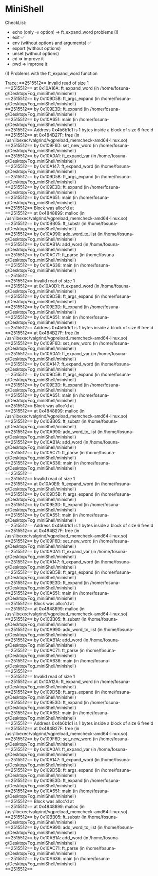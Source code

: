 # MiniShell

CheckList:
- echo (only `-n` option) => ft_expand_word problems (I)
- exit ✅
- env (without options and arguments) ✅
- export (without options)
- unset (without options)
- cd => improve it
- pwd => improve it


(I)
Problems with the ft_expand_word function

Trace:
==2515512== Invalid read of size 1  
==2515512==    at 0x10A16A: ft_expand_word (in /home/fosuna-g/Desktop/Fog_miniShell/minishell)  
==2515512==    by 0x109D5B: ft_args_expand (in /home/fosuna-g/Desktop/Fog_miniShell/minishell)  
==2515512==    by 0x109E3D: ft_expand (in /home/fosuna-g/Desktop/Fog_miniShell/minishell)  
==2515512==    by 0x10A651: main (in /home/fosuna-g/Desktop/Fog_miniShell/minishell)  
==2515512==  Address 0x4b6b1c1 is 1 bytes inside a block of size 6 free'd  
==2515512==    at 0x484B27F: free (in /usr/libexec/valgrind/vgpreload_memcheck-amd64-linux.so)  
==2515512==    by 0x109F6D: set_new_word (in /home/fosuna-g/Desktop/Fog_miniShell/minishell)  
==2515512==    by 0x10A0A1: ft_expand_var (in /home/fosuna-g/Desktop/Fog_miniShell/minishell)  
==2515512==    by 0x10A147: ft_expand_word (in /home/fosuna-g/Desktop/Fog_miniShell/minishell)  
==2515512==    by 0x109D5B: ft_args_expand (in /home/fosuna-g/Desktop/Fog_miniShell/minishell)  
==2515512==    by 0x109E3D: ft_expand (in /home/fosuna-g/Desktop/Fog_miniShell/minishell)  
==2515512==    by 0x10A651: main (in /home/fosuna-g/Desktop/Fog_miniShell/minishell)  
==2515512==  Block was alloc'd at  
==2515512==    at 0x4848899: malloc (in /usr/libexec/valgrind/vgpreload_memcheck-amd64-linux.so)  
==2515512==    by 0x10BB05: ft_substr (in /home/fosuna-g/Desktop/Fog_miniShell/minishell)  
==2515512==    by 0x10A990: add_word_to_list (in /home/fosuna-g/Desktop/Fog_miniShell/minishell)  
==2515512==    by 0x10AB1A: add_word (in /home/fosuna-g/Desktop/Fog_miniShell/minishell)  
==2515512==    by 0x10AC71: ft_parse (in /home/fosuna-g/Desktop/Fog_miniShell/minishell)  
==2515512==    by 0x10A636: main (in /home/fosuna-g/Desktop/Fog_miniShell/minishell)  
==2515512==   
==2515512== Invalid read of size 1  
==2515512==    at 0x10A0D1: ft_expand_word (in /home/fosuna-g/Desktop/Fog_miniShell/minishell)  
==2515512==    by 0x109D5B: ft_args_expand (in /home/fosuna-g/Desktop/Fog_miniShell/minishell)  
==2515512==    by 0x109E3D: ft_expand (in /home/fosuna-g/Desktop/Fog_miniShell/minishell)  
==2515512==    by 0x10A651: main (in /home/fosuna-g/Desktop/Fog_miniShell/minishell)  
==2515512==  Address 0x4b6b1c1 is 1 bytes inside a block of size 6 free'd  
==2515512==    at 0x484B27F: free (in /usr/libexec/valgrind/vgpreload_memcheck-amd64-linux.so)  
==2515512==    by 0x109F6D: set_new_word (in /home/fosuna-g/Desktop/Fog_miniShell/minishell)  
==2515512==    by 0x10A0A1: ft_expand_var (in /home/fosuna-g/Desktop/Fog_miniShell/minishell)  
==2515512==    by 0x10A147: ft_expand_word (in /home/fosuna-g/Desktop/Fog_miniShell/minishell)  
==2515512==    by 0x109D5B: ft_args_expand (in /home/fosuna-g/Desktop/Fog_miniShell/minishell)  
==2515512==    by 0x109E3D: ft_expand (in /home/fosuna-g/Desktop/Fog_miniShell/minishell)  
==2515512==    by 0x10A651: main (in /home/fosuna-g/Desktop/Fog_miniShell/minishell)  
==2515512==  Block was alloc'd at  
==2515512==    at 0x4848899: malloc (in /usr/libexec/valgrind/vgpreload_memcheck-amd64-linux.so)  
==2515512==    by 0x10BB05: ft_substr (in /home/fosuna-g/Desktop/Fog_miniShell/minishell)  
==2515512==    by 0x10A990: add_word_to_list (in /home/fosuna-g/Desktop/Fog_miniShell/minishell)  
==2515512==    by 0x10AB1A: add_word (in /home/fosuna-g/Desktop/Fog_miniShell/minishell)  
==2515512==    by 0x10AC71: ft_parse (in /home/fosuna-g/Desktop/Fog_miniShell/minishell)  
==2515512==    by 0x10A636: main (in /home/fosuna-g/Desktop/Fog_miniShell/minishell)  
==2515512==   
==2515512== Invalid read of size 1  
==2515512==    at 0x10A0E6: ft_expand_word (in /home/fosuna-g/Desktop/Fog_miniShell/minishell)  
==2515512==    by 0x109D5B: ft_args_expand (in /home/fosuna-g/Desktop/Fog_miniShell/minishell)  
==2515512==    by 0x109E3D: ft_expand (in /home/fosuna-g/Desktop/Fog_miniShell/minishell)  
==2515512==    by 0x10A651: main (in /home/fosuna-g/Desktop/Fog_miniShell/minishell)  
==2515512==  Address 0x4b6b1c1 is 1 bytes inside a block of size 6 free'd  
==2515512==    at 0x484B27F: free (in /usr/libexec/valgrind/vgpreload_memcheck-amd64-linux.so)  
==2515512==    by 0x109F6D: set_new_word (in /home/fosuna-g/Desktop/Fog_miniShell/minishell)  
==2515512==    by 0x10A0A1: ft_expand_var (in /home/fosuna-g/Desktop/Fog_miniShell/minishell)  
==2515512==    by 0x10A147: ft_expand_word (in /home/fosuna-g/Desktop/Fog_miniShell/minishell)  
==2515512==    by 0x109D5B: ft_args_expand (in /home/fosuna-g/Desktop/Fog_miniShell/minishell)  
==2515512==    by 0x109E3D: ft_expand (in /home/fosuna-g/Desktop/Fog_miniShell/minishell)  
==2515512==    by 0x10A651: main (in /home/fosuna-g/Desktop/Fog_miniShell/minishell)  
==2515512==  Block was alloc'd at  
==2515512==    at 0x4848899: malloc (in /usr/libexec/valgrind/vgpreload_memcheck-amd64-linux.so)  
==2515512==    by 0x10BB05: ft_substr (in /home/fosuna-g/Desktop/Fog_miniShell/minishell)  
==2515512==    by 0x10A990: add_word_to_list (in /home/fosuna-g/Desktop/Fog_miniShell/minishell)  
==2515512==    by 0x10AB1A: add_word (in /home/fosuna-g/Desktop/Fog_miniShell/minishell)  
==2515512==    by 0x10AC71: ft_parse (in /home/fosuna-g/Desktop/Fog_miniShell/minishell)  
==2515512==    by 0x10A636: main (in /home/fosuna-g/Desktop/Fog_miniShell/minishell)  
==2515512==   
==2515512== Invalid read of size 1  
==2515512==    at 0x10A12A: ft_expand_word (in /home/fosuna-g/Desktop/Fog_miniShell/minishell)  
==2515512==    by 0x109D5B: ft_args_expand (in /home/fosuna-g/Desktop/Fog_miniShell/minishell)  
==2515512==    by 0x109E3D: ft_expand (in /home/fosuna-g/Desktop/Fog_miniShell/minishell)  
==2515512==    by 0x10A651: main (in /home/fosuna-g/Desktop/Fog_miniShell/minishell)  
==2515512==  Address 0x4b6b1c1 is 1 bytes inside a block of size 6 free'd  
==2515512==    at 0x484B27F: free (in /usr/libexec/valgrind/vgpreload_memcheck-amd64-linux.so)  
==2515512==    by 0x109F6D: set_new_word (in /home/fosuna-g/Desktop/Fog_miniShell/minishell)  
==2515512==    by 0x10A0A1: ft_expand_var (in /home/fosuna-g/Desktop/Fog_miniShell/minishell)  
==2515512==    by 0x10A147: ft_expand_word (in /home/fosuna-g/Desktop/Fog_miniShell/minishell)  
==2515512==    by 0x109D5B: ft_args_expand (in /home/fosuna-g/Desktop/Fog_miniShell/minishell)  
==2515512==    by 0x109E3D: ft_expand (in /home/fosuna-g/Desktop/Fog_miniShell/minishell)  
==2515512==    by 0x10A651: main (in /home/fosuna-g/Desktop/Fog_miniShell/minishell)  
==2515512==  Block was alloc'd at  
==2515512==    at 0x4848899: malloc (in /usr/libexec/valgrind/vgpreload_memcheck-amd64-linux.so)  
==2515512==    by 0x10BB05: ft_substr (in /home/fosuna-g/Desktop/Fog_miniShell/minishell)  
==2515512==    by 0x10A990: add_word_to_list (in /home/fosuna-g/Desktop/Fog_miniShell/minishell)  
==2515512==    by 0x10AB1A: add_word (in /home/fosuna-g/Desktop/Fog_miniShell/minishell)  
==2515512==    by 0x10AC71: ft_parse (in /home/fosuna-g/Desktop/Fog_miniShell/minishell)  
==2515512==    by 0x10A636: main (in /home/fosuna-g/Desktop/Fog_miniShell/minishell)  
==2515512==  
